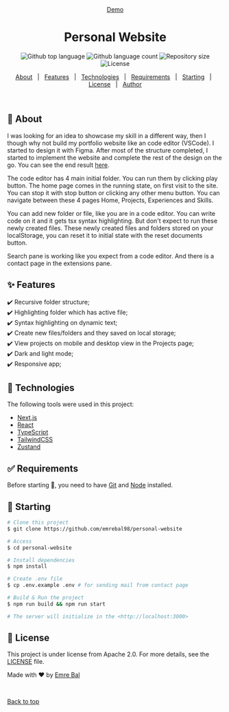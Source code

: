 <div align="center" id="top">

&#xa0;

<a href="https://emrebal.com">Demo</a>

</div>

<h1 align="center">Personal Website</h1>

<p align="center">
  <img alt="Github top language" src="https://img.shields.io/github/languages/top/emrebal98/personal-website?color=56BEB8">

  <img alt="Github language count" src="https://img.shields.io/github/languages/count/emrebal98/personal-website?color=56BEB8">

  <img alt="Repository size" src="https://img.shields.io/github/repo-size/emrebal98/personal-website?color=56BEB8">

  <img alt="License" src="https://img.shields.io/github/license/emrebal98/personal-website?color=56BEB8">
</p>

<p align="center">
  <a href="#dart-about">About</a> &#xa0; | &#xa0; 
  <a href="#sparkles-features">Features</a> &#xa0; | &#xa0;
  <a href="#rocket-technologies">Technologies</a> &#xa0; | &#xa0;
  <a href="#white_check_mark-requirements">Requirements</a> &#xa0; | &#xa0;
  <a href="#checkered_flag-starting">Starting</a> &#xa0; | &#xa0;
  <a href="#memo-license">License</a> &#xa0; | &#xa0;
  <a href="https://github.com/emrebal98" target="_blank">Author</a>
</p>

<br>

## :dart: About

I was looking for an idea to showcase my skill in a different way, then I though why not build my portfolio website like an code editor (VSCode). I started to design it with Figma. After most of the structure completed, I started to implement the website and complete the rest of the design on the go. You can see the end result [here](https://emrebal.com).

The code editor has 4 main initial folder. You can run them by clicking play button. The home page comes in the running state, on first visit to the site. You can stop it with stop button or clicking any other menu button. You can navigate between these 4 pages Home, Projects, Experiences and Skills.

You can add new folder or file, like you are in a code editor. You can write code on it and it gets tsx syntax highlighting. But don't expect to run these newly created files. These newly created files and folders stored on your localStorage, you can reset it to initial state with the reset documents button.

Search pane is working like you expect from a code editor. And there is a contact page in the extensions pane.

## :sparkles: Features

:heavy_check_mark: Recursive folder structure;\
:heavy_check_mark: Highlighting folder which has active file;\
:heavy_check_mark: Syntax highlighting on dynamic text;\
:heavy_check_mark: Create new files/folders and they saved on local storage;\
:heavy_check_mark: View projects on mobile and desktop view in the Projects page;\
:heavy_check_mark: Dark and light mode;\
:heavy_check_mark: Responsive app;

## :rocket: Technologies

The following tools were used in this project:

- [Next.js](https://nextjs.org/)
- [React](https://reactjs.org/)
- [TypeScript](https://www.typescriptlang.org/)
- [TailwindCSS](https://tailwindcss.com/)
- [Zustand](https://docs.pmnd.rs/zustand/getting-started/introduction)

## :white_check_mark: Requirements

Before starting :checkered_flag:, you need to have [Git](https://git-scm.com) and [Node](https://nodejs.org/en/) installed.

## :checkered_flag: Starting

```bash
# Clone this project
$ git clone https://github.com/emrebal98/personal-website

# Access
$ cd personal-website

# Install dependencies
$ npm install

# Create .env file
$ cp .env.example .env # for sending mail from contact page

# Build & Run the project
$ npm run build && npm run start

# The server will initialize in the <http://localhost:3000>
```

## :memo: License

This project is under license from Apache 2.0. For more details, see the [LICENSE](LICENSE.md) file.

Made with :heart: by <a href="https://github.com/emrebal98" target="_blank">Emre Bal</a>

&#xa0;

<a href="#top">Back to top</a>
